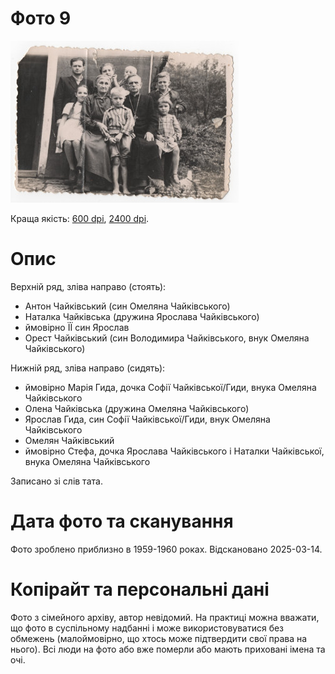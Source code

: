 # Фото 9 #

[<img src="photo_009_75.jpg" />](...)

Краща якість: [600 dpi](...), [2400 dpi](...).

# Опис #

Верхній ряд, зліва направо (стоять):
- Антон Чайківський (син Омеляна Чайківського)
- Наталка Чайківська (дружина Ярослава Чайківського)
- ймовірно ЇЇ син Ярослав
- Орест Чайківський (син Володимира Чайківського, внук Омеляна Чайківського)

Нижній ряд, зліва направо (сидять):
- ймовірно Марія Гида, дочка Софії Чайківської/Гиди, внука Омеляна Чайківського
- Олена Чайківська (дружина Омеляна Чайківського)
- Ярослав Гида, син Софії Чайківської/Гиди, внук Омеляна Чайківського
- Омелян Чайківський
- ймовірно Стефа, дочка Ярослава Чайківського і Наталки Чайківської, внука Омеляна Чайківського

Записано зі слів тата.

# Дата фото та сканування #

Фото зроблено приблизно в 1959-1960 роках. Відскановано 2025-03-14.

# Копірайт та персональні дані #

Фото з сімейного архіву, автор невідомий. На практиці можна вважати, що фото в суспільному надбанні і може використовуватися без обмежень (малоймовірно, що хтось може підтвердити свої права на нього). Всі люди на фото або вже померли або мають приховані імена та очі.
